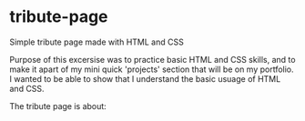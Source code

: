 # tribute-page
Simple tribute page made with HTML and CSS 

Purpose of this excersise was to practice basic HTML and CSS skills, and to make it apart of my mini quick 'projects' section that will be on my portfolio. I wanted to be able to show that I understand the basic usuage of HTML and CSS. 

The tribute page is about: 
